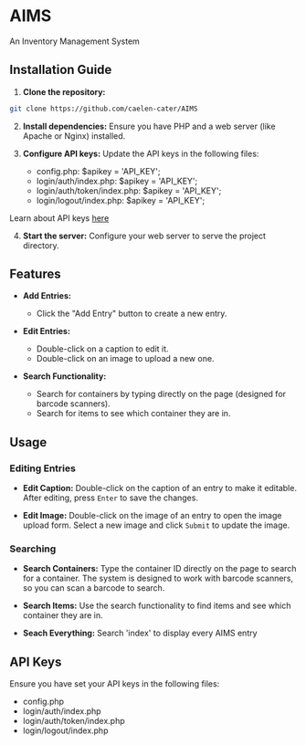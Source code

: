# AIMS
An Inventory Management System

## Installation Guide

1. **Clone the repository:**
 ```bash
git clone https://github.com/caelen-cater/AIMS
```

2. **Install dependencies:**
   Ensure you have PHP and a web server (like Apache or Nginx) installed.

3. **Configure API keys:**
   Update the API keys in the following files:
   - config.php:
     $apikey = 'API_KEY';
   - login/auth/index.php:
     $apikey = 'API_KEY';
   - login/auth/token/index.php:
     $apikey = 'API_KEY';
   - login/logout/index.php:
     $apikey = 'API_KEY';

Learn about API keys [here](https://api.cirrus.center/docs/hc/articles/3/14/12/api-keys)

4. **Start the server:**
   Configure your web server to serve the project directory.

## Features

- **Add Entries:**
  - Click the "Add Entry" button to create a new entry.

- **Edit Entries:**
  - Double-click on a caption to edit it.
  - Double-click on an image to upload a new one.

- **Search Functionality:**
  - Search for containers by typing directly on the page (designed for barcode scanners).
  - Search for items to see which container they are in.

## Usage

### Editing Entries

- **Edit Caption:**
  Double-click on the caption of an entry to make it editable. After editing, press `Enter` to save the changes.

- **Edit Image:**
  Double-click on the image of an entry to open the image upload form. Select a new image and click `Submit` to update the image.

### Searching

- **Search Containers:**
  Type the container ID directly on the page to search for a container. The system is designed to work with barcode scanners, so you can scan a barcode to search.

- **Search Items:**
  Use the search functionality to find items and see which container they are in.

- **Seach Everything:**
  Search 'index' to display every AIMS entry

## API Keys

Ensure you have set your API keys in the following files:
- config.php
- login/auth/index.php
- login/auth/token/index.php
- login/logout/index.php
